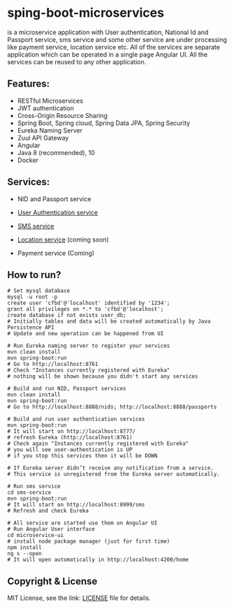 # sping-boot-microservices
is a microservice application with User authentication, National Id and Passport
service, sms service and some other service are under processing like payment service, location
service etc. 
All of the services are separate application which can be operated in a single page
Angular UI. All the services can be reused to any other application.

## Features:
- RESTful Microservices
- JWT authentication
- Cross-Origin Resource Sharing
- Spring Boot, Spring cloud, Spring Data JPA, Spring Security
- Eureka Naming Server
- Zuul API Gateway
- Angular
- Java 8 (recommended), 10
- Docker

## Services:
 - NID and Passport service
 
 - [User Authentication service](https://github.com/hnjaman/sping-boot-microservices/tree/master/user-authentication)
  
 - [SMS service](https://github.com/hnjaman/sping-boot-microservices/tree/master/sms-service)
  
 - [Location service](https://github.com/hnjaman/sping-boot-microservices/tree/master/location-service) (coming soon)
 
 - Payment service (Coming)
  
##  How to run?

```
# Set mysql database 
mysql -u root -p
create user 'cfbd'@'localhost' identified by '1234';
grant all privileges on *.* to 'cfbd'@'localhost';
create database if not exists user_db;
# Initially tables and data will be created automatically by Java Persistence API
# Update and new operation can be happened from UI
```

```
# Run Eureka naming server to register your services  
mvn clean install
mvn spring-boot:run
# Go to http://localhost:8761
# Check "Instances currently registered with Eureka"
# nothing will be shown because you didn't start any services
```


```
# Build and run NID, Passport services  
mvn clean install
mvn spring-boot:run
# Go to http://localhost:8888/nids; http://localhost:8888/passports
```

```
# Build and run user authentication services  
mvn spring-boot:run
# It will start on http://localhost:8777/
# refresh Eureka (http://localhost:8761)
# Check again "Instances currently registered with Eureka"
# you will see user-authentication is UP
# if you stop this services then it will be DOWN

# If Eureka server didn’t receive any notification from a service. 
# This service is unregistered from the Eureka server automatically.
```

```
# Run sms service
cd sms-service
mvn spring-boot:run
# It will start on http://localhost:8999/sms
# Refresh and check Eureka
```

```
# All service are started use them on Angular UI
# Run Angular User interface
cd microservice-ui
# install node package manager (just for first time)
npm install
ng s --open
# It will open automatically in http://localhost:4200/home
```

## Copyright & License

MIT License, see the link: [LICENSE](https://github.com/hnjaman/sping-boot-microservices/blob/master/LICENSE) file for details.
